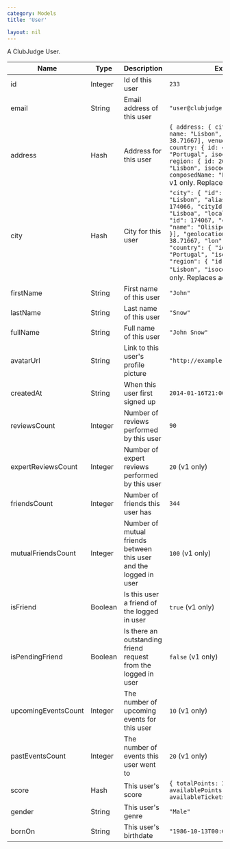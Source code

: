 ```yaml
---
category: Models
title: 'User'

layout: nil
---
```

A ClubJudge User.

|         Name        |   Type   |                   Description                   |                            Example                            |
| ------------------- | -------- | ----------------------------------------------- | ------------------------------------------------------------- |
| id                  | Integer  | Id of this user                                 | ```233```                                                     |
| email               | String   | Email address of this user                      | ```"user@clubjudge.com"```                                    |
| address             | Hash     | Address for this user                           | ```{ address: { city: { id: "891", name: "Lisbon", lonLat: [-9.13333, 38.71667], venuesCount: 10}, country: { id: 49, name: "Portugal", isocode: "PT"}, region: { id: 2646, name: "Lisbon", isocode: null}, composedName: "Lisbon,Portugal"}}``` v1 only. Replaced by city in v2                        |
| city                | Hash     | City for this user                           | ```"city": { "id": 891, "name": "Lisbon", "aliases": [{ "id": 174066, "cityId": 891, "name": "Lisboa", "locale": "pt" }, { "id": 174067, "cityId": 891, "name": "Olisipo", "locale": "la" }], "geolocation": { "lat": 38.71667, "lon": -9.13333 }, "country": { "id": 49, "name": "Portugal", "isocode": "PT" }, "region": { "id": 2646, "name": "Lisbon", "isocode": null } }``` v2 only. Replaces address                       |
| firstName           | String   | First name of this user                         | ```"John"```                                                  |
| lastName            | String   | Last name of this user                          | ```"Snow"```                                                  |
| fullName            | String   | Full name of this user                          | ```"John Snow"```                                         |
| avatarUrl           | String   | Link to this user's profile picture             | ```"http://example.com/john_snow.jpg"```                            |
| createdAt           | String   | When this user first signed up                  | ```2014-01-16T21:00:00+01:00```                                                     |
| reviewsCount        | Integer  | Number of reviews performed by this user        | ```90```                                                      |
| expertReviewsCount  | Integer  | Number of expert reviews performed by this user | ```20``` (v1 only)                                                  |
| friendsCount        | Integer  | Number of friends this user has                 | ```344```                                                     |
| mutualFriendsCount  | Integer  | Number of mutual friends between this user and the logged in user | ```100``` (v1 only)                                     |
| isFriend            | Boolean  | Is this user a friend of the logged in user     | ```true``` (v1 only)                                        |
| isPendingFriend     | Boolean  | Is there an outstanding friend request from the logged in user | ```false``` (v1 only) |
| upcomingEventsCount | Integer  | The number of upcoming events for this user     | ```10``` (v1 only)              |
| pastEventsCount     | Integer  | The number of events this user went to          | ```20``` (v1 only)              |
| score               | Hash     | This user's score                               | ```{ totalPoints: 290, usedPoints: 0, availablePoints: 200, availableTickets: 5}```              |
| gender              | String   | This user's genre                               | ```"Male"```              |
| bornOn              | String   | This user's birthdate                           | ```"1986-10-13T00:00:00.000Z"```              |
